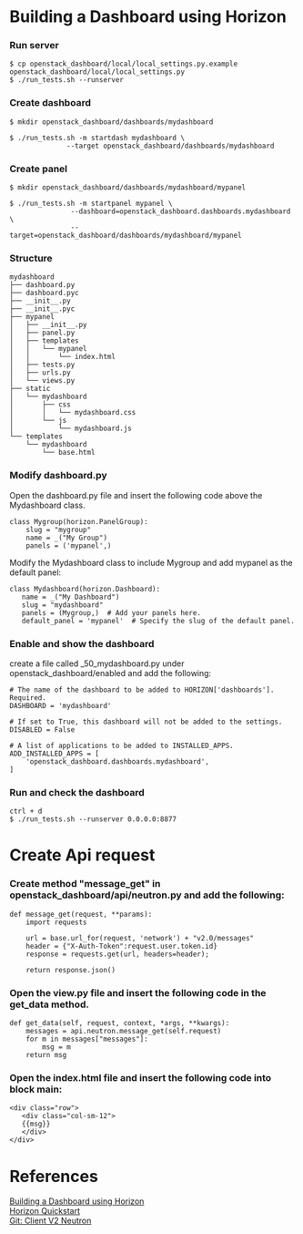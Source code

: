 # Building a Dashboard using Horizon

### Run server

```
$ cp openstack_dashboard/local/local_settings.py.example openstack_dashboard/local/local_settings.py
$ ./run_tests.sh --runserver
```

### Create dashboard

```
$ mkdir openstack_dashboard/dashboards/mydashboard

$ ./run_tests.sh -m startdash mydashboard \
              --target openstack_dashboard/dashboards/mydashboard
```

### Create panel

```
$ mkdir openstack_dashboard/dashboards/mydashboard/mypanel

$ ./run_tests.sh -m startpanel mypanel \
               --dashboard=openstack_dashboard.dashboards.mydashboard \
               --target=openstack_dashboard/dashboards/mydashboard/mypanel
```    
         
### Structure   
 
```         
mydashboard
├── dashboard.py
├── dashboard.pyc
├── __init__.py
├── __init__.pyc
├── mypanel
│   ├── __init__.py
│   ├── panel.py
│   ├── templates
│   │   └── mypanel
│   │       └── index.html
│   ├── tests.py
│   ├── urls.py
│   └── views.py
├── static
│   └── mydashboard
│       ├── css
│       │   └── mydashboard.css
│       └── js
│           └── mydashboard.js
└── templates
    └── mydashboard
        └── base.html
```  

### Modify dashboard.py

Open the dashboard.py file and insert the following code above the Mydashboard class. 

```  
class Mygroup(horizon.PanelGroup):
    slug = "mygroup"
    name = _("My Group")
    panels = ('mypanel',)
```  

Modify the Mydashboard class to include Mygroup and add mypanel as the default panel:

```  
class Mydashboard(horizon.Dashboard):
   name = _("My Dashboard")
   slug = "mydashboard"
   panels = (Mygroup,)  # Add your panels here.
   default_panel = 'mypanel'  # Specify the slug of the default panel.
```  

### Enable and show the dashboard

create a file called _50_mydashboard.py under openstack_dashboard/enabled and add the following:  


```
# The name of the dashboard to be added to HORIZON['dashboards']. Required.
DASHBOARD = 'mydashboard'

# If set to True, this dashboard will not be added to the settings.
DISABLED = False

# A list of applications to be added to INSTALLED_APPS.
ADD_INSTALLED_APPS = [
    'openstack_dashboard.dashboards.mydashboard',
]
```

### Run and check the dashboard

```
ctrl + d
$ ./run_tests.sh --runserver 0.0.0.0:8877
```


# Create Api request

### Create method "message_get" in openstack_dashboard/api/neutron.py and add the following:  

```
def message_get(request, **params):
    import requests

    url = base.url_for(request, 'network') + "v2.0/messages"
    header = {"X-Auth-Token":request.user.token.id}
    response = requests.get(url, headers=header);

    return response.json()
```

### Open the view.py file and insert the following code in the get_data method. 

```
def get_data(self, request, context, *args, **kwargs):
    messages = api.neutron.message_get(self.request)
    for m in messages["messages"]:
        msg = m
    return msg
```
### Open the index.html file and insert the following code into block main:  

```
<div class="row">
   <div class="col-sm-12">
   {{msg}}
   </div>
</div>
```

# References
[Building a Dashboard using Horizon](http://docs.openstack.org/developer/horizon/topics/tutorial.html)  
[Horizon Quickstart](http://docs.openstack.org/developer/horizon/quickstart.html)  
[Git: Client V2 Neutron](https://github.com/openstack/python-neutronclient/blob/master/neutronclient/v2_0/client.py)
